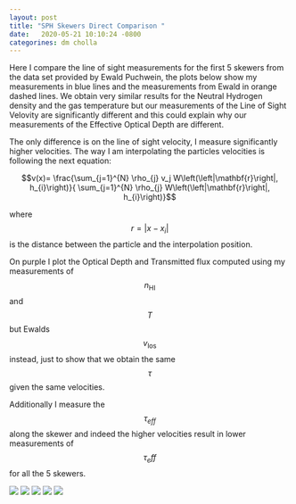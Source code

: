 ```yaml
---
layout: post
title: "SPH Skewers Direct Comparison "
date:   2020-05-21 10:10:24 -0800
categorines: dm cholla
---
```


Here I compare the line of sight measurements for the first 5 skewers from the data set provided by Ewald Puchwein, the plots below show my  measurements in blue lines and the measurements from Ewald in orange dashed lines. We obtain very similar results for the Neutral Hydrogen density and the gas temperature but our measurements of the Line of Sight Velovity are significantly different and this could explain why our measurements of the Effective Optical Depth are different. 


The only difference is on the line of sight velocity, I measure significantly higher velocities. The way I am interpolating the particles velocities is following the next equation: 

$$v(x)= \frac{\sum_{j=1}^{N} \rho_{j} v_j W\left(\left|\mathbf{r}\right|, h_{i}\right)}{ \sum_{j=1}^{N} \rho_{j} W\left(\left|\mathbf{r}\right|, h_{i}\right)}$$


where $$r = | x - x_i |$$ is the distance between the particle and the interpolation position. 


On purple I plot the Optical Depth and Transmitted flux computed using my measurements of $$n_{\mathrm{HI}}$$ and $$T$$ but Ewalds $$v_{\mathrm{los}}$$ instead, just to show that we obtain the same $$\tau$$ given the same velocities. 

Additionally I measure the $$\tau_{eff}$$ along the skewer and indeed the higher velocities result in lower measurements of $$\tau_eff$$ for all the 5 skewers. 

<img src="{{ site.url }}assets/images/skewer_0_12.png">



<img src="{{ site.url }}assets/images/skewer_1_12.png">



<img src="{{ site.url }}assets/images/skewer_2_12.png">



<img src="{{ site.url }}assets/images/skewer_3_12.png">


<img src="{{ site.url }}assets/images/skewer_5_12.png">

